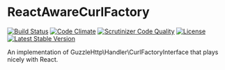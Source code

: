 # ReactAwareCurlFactory

[![Build Status](https://travis-ci.org/nopolabs/react-aware-guzzle-client.svg?branch=master)](https://travis-ci.org/nopolabs/react-aware-guzzle-client)
[![Code Climate](https://codeclimate.com/github/nopolabs/react-aware-guzzle-client/badges/gpa.svg)](https://codeclimate.com/github/nopolabs/react-aware-guzzle-client)
[![Scrutinizer Code Quality](https://scrutinizer-ci.com/g/nopolabs/react-aware-guzzle-client/badges/quality-score.png?b=master)](https://scrutinizer-ci.com/g/nopolabs/react-aware-guzzle-client/?branch=master)
[![License](https://poser.pugx.org/nopolabs/react-aware-guzzle-client/license)](https://packagist.org/packages/nopolabs/react-aware-guzzle-client)
[![Latest Stable Version](https://poser.pugx.org/nopolabs/react-aware-guzzle-client/v/stable)](https://packagist.org/packages/nopolabs/react-aware-guzzle-client)

An implementation of GuzzleHttp\Handler\CurlFactoryInterface that plays nicely with React.

